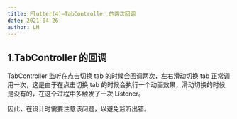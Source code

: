 ```yaml
---
title: Flutter(4)—TabController 的两次回调
date: 2021-04-26
author: LM
---
```


## 1.TabController 的回调

TabController 监听在点击切换 tab 的时候会回调两次，左右滑动切换 tab 正常调用一次，这是由于在点击切换 tab 的时候会执行一个动画效果，滑动切换的时候是没有的，在这个过程中多触发了一次 Listener。

因此，在设计时需要注意该问题，以避免监听出错。

